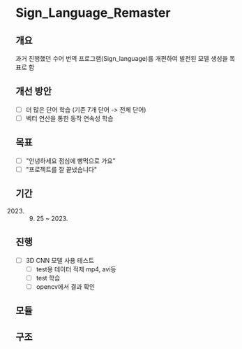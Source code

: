 # Sign_Language_Remaster

## 개요
과거 진행했던 수어 번역 프로그램(Sign_language)를 개편하여 발전된 모델 생성을 목표로 함

## 개선 방안
- [ ] 더 많은 단어 학습 (기존 7개 단어 -> 전체 단어)
- [ ] 벡터 연산을 통한 동작 연속성 학습

## 목표
- [ ] "안녕하세요 점심에 빵먹으로 가요"
- [ ] "프로젝트를 잘 끝냈습니다"

## 기간 
2023. 09. 25 ~ 2023.

## 진행
- [ ] 3D CNN 모델 사용 테스트
  - [ ] test용 데이터 적제 mp4, avi등
  - [ ] test 학습
  - [ ] opencv에서 결과 확인

## 모듈

## 구조
